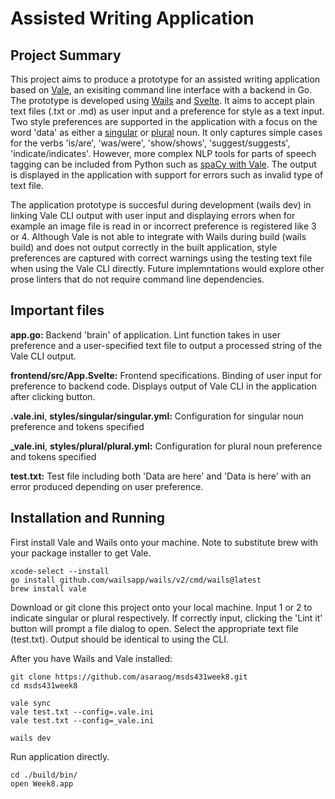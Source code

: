# Assisted Writing Application

## Project Summary
This project aims to produce a prototype for an assisted writing application based on [Vale](https://vale.sh/), an exisiting command line interface with a backend in Go. The prototype is developed using [Wails](https://wails.io/) and [Svelte](https://svelte.dev/repl/hello-world). It aims to accept plain text files (.txt or .md) as user input and a preference for style as a text input. Two style preferences are supported in the application with a focus on the word 'data' as either a [singular](./styles/singular) or [plural](./styles/plural) noun. It only captures simple cases for the verbs 'is/are', 'was/were', 'show/shows', 'suggest/suggests', 'indicate/indicates'. However, more complex NLP tools for parts of speech tagging can be included from Python such as [spaCy with Vale](https://github.com/errata-ai/vale/issues/356). The output is displayed in the application with support for errors such as invalid type of text file. 

The application prototype is succesful during development (wails dev) in linking Vale CLI output with user input and displaying errors when for example an image file is read in or incorrect preference is registered like 3 or 4. Although Vale is not able to integrate with Wails during build (wails build) and does not output correctly in the built application, style preferences are captured with correct warnings using the testing text file when using the Vale CLI directly. Future implemntations would explore other prose linters that do not require command line dependencies.

## Important files

**app.go:** Backend 'brain' of application. Lint function takes in user preference and a user-specified text file to output a processed string of the Vale CLI output.

**frontend/src/App.Svelte:** Frontend specifications. Binding of user input for preference to backend code. Displays output of Vale CLI in the application after clicking button.

**.vale.ini**, **styles/singular/singular.yml:** Configuration for singular noun preference and tokens specified

**_vale.ini**, **styles/plural/plural.yml:** Configuration for plural noun preference and tokens specified

**test.txt:** Test file including both 'Data are here' and 'Data is here' with an error produced depending on user preference.

## Installation and Running

First install Vale and Wails onto your machine. Note to substitute brew with your package installer to get Vale.
```
xcode-select --install
go install github.com/wailsapp/wails/v2/cmd/wails@latest
brew install vale
```

Download or git clone this project onto your local machine. Input 1 or 2 to indicate singular or plural respectively. If correctly input, clicking the 'Lint it' button will prompt a file dialog to open. Select the appropriate text file (test.txt). Output should be identical to using the CLI.


After you have Wails and Vale installed:
```
git clone https://github.com/asaraog/msds431week8.git
cd msds431week8

vale sync
vale test.txt --config=.vale.ini
vale test.txt --config=_vale.ini

wails dev
```

Run application directly.
```
cd ./build/bin/
open Week8.app

```